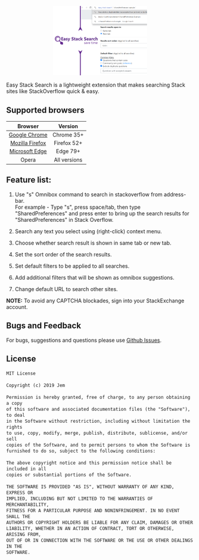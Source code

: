 <p align="center">
  <img src="./images/Chrome/promo_large.png" width="50%" />
</p>

Easy Stack Search is a lightweight extension that makes searching Stack sites like StackOverflow quick & easy.

## Supported browsers
| Browser | Version |
| :-: | :-: |
| [Google Chrome](https://chrome.google.com/webstore/detail/easy-stack-search/clcbdgojnikjpnplbflmmckolehpenil?hl=en-GB&authuser=0) | Chrome 35+ |
| [Mozilla Firefox](https://addons.mozilla.org/en-US/firefox/addon/easy-stack-search/) | Firefox 52+ |
| [Microsoft Edge](https://microsoftedge.microsoft.com/addons/detail/easy-stack-search/knoepfamajmogacbinpkanmenheepbpf) | Edge 79+ |
| Opera | All versions |

## Feature list:
1. Use "s" Omnibox command to search in stackoverflow from address-bar. 
<br>For example - Type "s", press space/tab, then type "SharedPreferences" and press enter to bring up the search results for "SharedPreferences" in Stack Overflow.

2. Search any text you select using (right-click) context menu.

3. Choose whether search result is shown in same tab or new tab.

4. Set the sort order of the search results.

5. Set default filters to be applied to all searches.

6. Add additional filters that will be shown as omnibox suggestions.

7. Change default URL to search other sites.

<b>NOTE:</b> To avoid any CAPTCHA blockades, sign into your StackExchange account.

## Bugs and Feedback
For bugs, suggestions and questions please use [Github Issues](https://github.com/Chrisvin/EasyStackSearchExtension/issues).

## License
```
MIT License

Copyright (c) 2019 Jem

Permission is hereby granted, free of charge, to any person obtaining a copy
of this software and associated documentation files (the "Software"), to deal
in the Software without restriction, including without limitation the rights
to use, copy, modify, merge, publish, distribute, sublicense, and/or sell
copies of the Software, and to permit persons to whom the Software is
furnished to do so, subject to the following conditions:

The above copyright notice and this permission notice shall be included in all
copies or substantial portions of the Software.

THE SOFTWARE IS PROVIDED "AS IS", WITHOUT WARRANTY OF ANY KIND, EXPRESS OR
IMPLIED, INCLUDING BUT NOT LIMITED TO THE WARRANTIES OF MERCHANTABILITY,
FITNESS FOR A PARTICULAR PURPOSE AND NONINFRINGEMENT. IN NO EVENT SHALL THE
AUTHORS OR COPYRIGHT HOLDERS BE LIABLE FOR ANY CLAIM, DAMAGES OR OTHER
LIABILITY, WHETHER IN AN ACTION OF CONTRACT, TORT OR OTHERWISE, ARISING FROM,
OUT OF OR IN CONNECTION WITH THE SOFTWARE OR THE USE OR OTHER DEALINGS IN THE
SOFTWARE.
```
